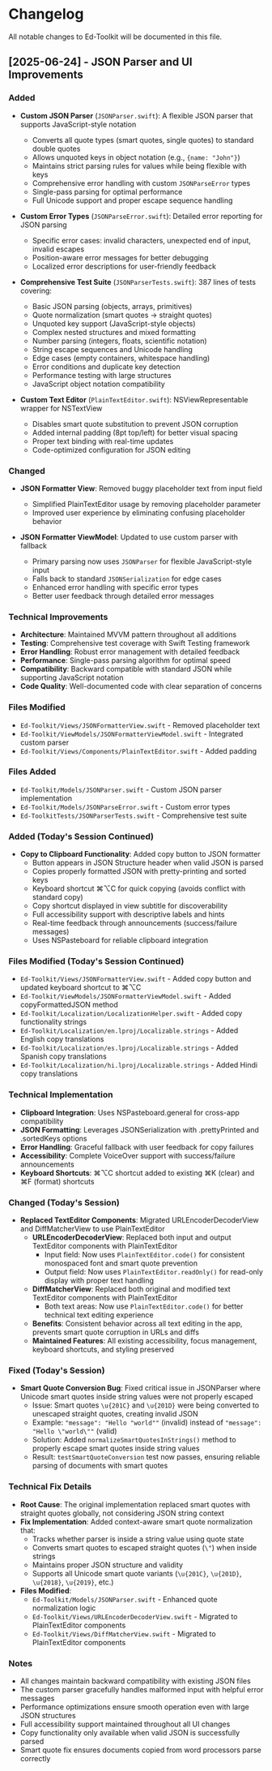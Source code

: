 # Changelog

All notable changes to Ed-Toolkit will be documented in this file.

## [2025-06-24] - JSON Parser and UI Improvements

### Added
- **Custom JSON Parser** (`JSONParser.swift`): A flexible JSON parser that supports JavaScript-style notation
  - Converts all quote types (smart quotes, single quotes) to standard double quotes
  - Allows unquoted keys in object notation (e.g., `{name: "John"}`)
  - Maintains strict parsing rules for values while being flexible with keys
  - Comprehensive error handling with custom `JSONParseError` types
  - Single-pass parsing for optimal performance
  - Full Unicode support and proper escape sequence handling

- **Custom Error Types** (`JSONParseError.swift`): Detailed error reporting for JSON parsing
  - Specific error cases: invalid characters, unexpected end of input, invalid escapes
  - Position-aware error messages for better debugging
  - Localized error descriptions for user-friendly feedback

- **Comprehensive Test Suite** (`JSONParserTests.swift`): 387 lines of tests covering:
  - Basic JSON parsing (objects, arrays, primitives)
  - Quote normalization (smart quotes → straight quotes)
  - Unquoted key support (JavaScript-style objects)
  - Complex nested structures and mixed formatting
  - Number parsing (integers, floats, scientific notation)
  - String escape sequences and Unicode handling
  - Edge cases (empty containers, whitespace handling)
  - Error conditions and duplicate key detection
  - Performance testing with large structures
  - JavaScript object notation compatibility

- **Custom Text Editor** (`PlainTextEditor.swift`): NSViewRepresentable wrapper for NSTextView
  - Disables smart quote substitution to prevent JSON corruption
  - Added internal padding (8pt top/left) for better visual spacing
  - Proper text binding with real-time updates
  - Code-optimized configuration for JSON editing

### Changed
- **JSON Formatter View**: Removed buggy placeholder text from input field
  - Simplified PlainTextEditor usage by removing placeholder parameter
  - Improved user experience by eliminating confusing placeholder behavior

- **JSON Formatter ViewModel**: Updated to use custom parser with fallback
  - Primary parsing now uses `JSONParser` for flexible JavaScript-style input
  - Falls back to standard `JSONSerialization` for edge cases
  - Enhanced error handling with specific error types
  - Better user feedback through detailed error messages

### Technical Improvements
- **Architecture**: Maintained MVVM pattern throughout all additions
- **Testing**: Comprehensive test coverage with Swift Testing framework
- **Error Handling**: Robust error management with detailed feedback
- **Performance**: Single-pass parsing algorithm for optimal speed
- **Compatibility**: Backward compatible with standard JSON while supporting JavaScript notation
- **Code Quality**: Well-documented code with clear separation of concerns

### Files Modified
- `Ed-Toolkit/Views/JSONFormatterView.swift` - Removed placeholder text
- `Ed-Toolkit/ViewModels/JSONFormatterViewModel.swift` - Integrated custom parser
- `Ed-Toolkit/Views/Components/PlainTextEditor.swift` - Added padding

### Files Added
- `Ed-Toolkit/Models/JSONParser.swift` - Custom JSON parser implementation
- `Ed-Toolkit/Models/JSONParseError.swift` - Custom error types
- `Ed-ToolkitTests/JSONParserTests.swift` - Comprehensive test suite

### Added (Today's Session Continued)
- **Copy to Clipboard Functionality**: Added copy button to JSON formatter
  - Button appears in JSON Structure header when valid JSON is parsed
  - Copies properly formatted JSON with pretty-printing and sorted keys
  - Keyboard shortcut ⌘⌥C for quick copying (avoids conflict with standard copy)
  - Copy shortcut displayed in view subtitle for discoverability
  - Full accessibility support with descriptive labels and hints
  - Real-time feedback through announcements (success/failure messages)
  - Uses NSPasteboard for reliable clipboard integration

### Files Modified (Today's Session Continued)
- `Ed-Toolkit/Views/JSONFormatterView.swift` - Added copy button and updated keyboard shortcut to ⌘⌥C
- `Ed-Toolkit/ViewModels/JSONFormatterViewModel.swift` - Added copyFormattedJSON method
- `Ed-Toolkit/Localization/LocalizationHelper.swift` - Added copy functionality strings
- `Ed-Toolkit/Localization/en.lproj/Localizable.strings` - Added English copy translations
- `Ed-Toolkit/Localization/es.lproj/Localizable.strings` - Added Spanish copy translations
- `Ed-Toolkit/Localization/hi.lproj/Localizable.strings` - Added Hindi copy translations

### Technical Implementation
- **Clipboard Integration**: Uses NSPasteboard.general for cross-app compatibility
- **JSON Formatting**: Leverages JSONSerialization with .prettyPrinted and .sortedKeys options
- **Error Handling**: Graceful fallback with user feedback for copy failures
- **Accessibility**: Complete VoiceOver support with success/failure announcements
- **Keyboard Shortcuts**: ⌘⌥C shortcut added to existing ⌘K (clear) and ⌘F (format) shortcuts

### Changed (Today's Session)
- **Replaced TextEditor Components**: Migrated URLEncoderDecoderView and DiffMatcherView to use PlainTextEditor
  - **URLEncoderDecoderView**: Replaced both input and output TextEditor components with PlainTextEditor
    - Input field: Now uses `PlainTextEditor.code()` for consistent monospaced font and smart quote prevention
    - Output field: Now uses `PlainTextEditor.readOnly()` for read-only display with proper text handling
  - **DiffMatcherView**: Replaced both original and modified text TextEditor components with PlainTextEditor
    - Both text areas: Now use `PlainTextEditor.code()` for better technical text editing experience
  - **Benefits**: Consistent behavior across all text editing in the app, prevents smart quote corruption in URLs and diffs
  - **Maintained Features**: All existing accessibility, focus management, keyboard shortcuts, and styling preserved

### Fixed (Today's Session)
- **Smart Quote Conversion Bug**: Fixed critical issue in JSONParser where Unicode smart quotes inside string values were not properly escaped
  - Issue: Smart quotes `\u{201C}` and `\u{201D}` were being converted to unescaped straight quotes, creating invalid JSON
  - Example: `"message": "Hello "world""` (invalid) instead of `"message": "Hello \"world\""` (valid)
  - Solution: Added `normalizeSmartQuotesInStrings()` method to properly escape smart quotes inside string values
  - Result: `testSmartQuoteConversion` test now passes, ensuring reliable parsing of documents with smart quotes

### Technical Fix Details
- **Root Cause**: The original implementation replaced smart quotes with straight quotes globally, not considering JSON string context
- **Fix Implementation**: Added context-aware smart quote normalization that:
  - Tracks whether parser is inside a string value using quote state
  - Converts smart quotes to escaped straight quotes (`\"`) when inside strings
  - Maintains proper JSON structure and validity
  - Supports all Unicode smart quote variants (`\u{201C}`, `\u{201D}`, `\u{2018}`, `\u{2019}`, etc.)
- **Files Modified**: 
  - `Ed-Toolkit/Models/JSONParser.swift` - Enhanced quote normalization logic
  - `Ed-Toolkit/Views/URLEncoderDecoderView.swift` - Migrated to PlainTextEditor components
  - `Ed-Toolkit/Views/DiffMatcherView.swift` - Migrated to PlainTextEditor components

### Notes
- All changes maintain backward compatibility with existing JSON files
- The custom parser gracefully handles malformed input with helpful error messages
- Performance optimizations ensure smooth operation even with large JSON structures
- Full accessibility support maintained throughout all UI changes
- Copy functionality only available when valid JSON is successfully parsed
- Smart quote fix ensures documents copied from word processors parse correctly
